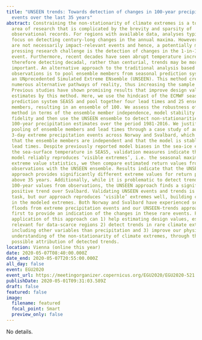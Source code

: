 ```yaml
---
title: "UNSEEN trends: Towards detection of changes in 100-year precipitation
  events over the last 35 years"
abstract: Constraining the non-stationarity of climate extremes is a topical
  area of research that is complicated by the brevity and sparsity of
  observational records. For regions with available data, analyses typically
  focus on detecting century-long changes in the annual maxima. However, these
  are not necessarily impact-relevant events and hence, a potentially more
  pressing research challenge is the detection of changes in the 1-in-100-year
  event. Furthermore, recent decades have seen abrupt temperature increases and
  therefore detecting decadal, rather than centurial, trends may be more
  important. An alternative approach to the traditional analysis based on
  observations is to pool ensemble members from seasonal prediction systems into
  an UNprecedented Simulated Extreme ENsemble (UNSEEN). This method creates
  numerous alternative pathways of reality, thus increasing the sample size.
  Previous studies have shown promising results that improve design value
  estimates by this method. Here, we use the hindcast of the ECMWF seasonal
  prediction system SEAS5 and pool together four lead times and 25 ensemble
  members, resulting in an ensemble of 100. We assess the robustness of this
  method in terms of the ensemble member independence, model stability and
  fidelity and then use the UNSEEN ensemble to detect non-stationarities in
  100-year precipitation estimates over the period 1981-2016. We justify the
  pooling of ensemble members and lead times through a case study of autumn
  3-day extreme precipitation events across Norway and Svalbard, which shows
  that the ensemble members are independent and that the model is stable over
  lead times. Despite previously reported model biases in the sea-ice extent and
  the sea-surface temperature in SEAS5, validation measures indicate that the
  model reliably reproduces ‘visible extremes’, i.e. the seasonal maxima. Using
  extreme value statistics, we then compare estimated return values from
  observations with the UNSEEN ensemble. Results indicate that the UNSEEN
  approach provides significantly different extreme values for return periods
  above 35 years. Additionally, while it is problematic to detect trends in the
  100-year values from observations, the UNSEEN approach finds a significant
  positive trend over Svalbard. Validating UNSEEN events and trends is a complex
  task, but our approach reproduces ‘visible’ extremes well, building confidence
  in the modeled extremes. Both Norway and Svalbard have experienced severe
  floods from extreme precipitation events and our UNSEEN-trends approach is the
  first to provide an indication of the changes in these rare events. Further
  application of this approach can 1) help estimating design values, especially
  relevant for data-scarce regions 2) detect trends in rare climate extremes,
  including other variables than precipitation and 3) improve our physical
  understanding of the non-stationarity of climate extremes, through the
  possible attribution of detected trends.
location: Vienna (online this year)
date: 2020-05-07T08:40:00.000Z
date_end: 2020-05-07T20:55:00.000Z
all_day: false
event: EGU2020
event_url: https://meetingorganizer.copernicus.org/EGU2020/EGU2020-521.html
publishDate: 2020-05-01T09:31:03.589Z
draft: false
featured: false
image:
  filename: featured
  focal_point: Smart
  preview_only: false
---
```

No details.